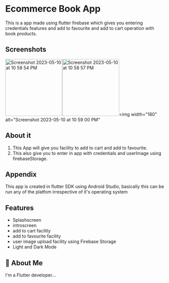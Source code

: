 # Ecommerce Book App

This is a app made using flutter firebase which gives you entering credentials features and add to favourite and add to cart operation with book products.



## Screenshots
<img width="180" alt="Screenshot 2023-05-10 at 10 58 54 PM" src="https://github.com/SamarthMovaliya/ecommerce_app_flutter_firebase/assets/121867874/c910d6a1-8809-437d-9520-e8d2c02cea75"><img width="180" alt="Screenshot 2023-05-10 at 10 58 57 PM" src="https://github.com/SamarthMovaliya/ecommerce_app_flutter_firebase/assets/121867874/52360663-1c4f-4cbc-b1ee-633fe9b3a668"><img width="180" alt="Screenshot 2023-05-10 at 10 59 00 PM" 


## About it
 1) This App will give you facility to add to cart and add to favourite.
2) This also give you to enter in app with credentials and userImage using firebaseStorage.


## Appendix

This app is created in flutter SDK using Android Studio, basically this can be run any of the platfom irrespective of it's operating system 


## Features

- Splashscreen
- introscreen
- add to cart facility
- add to favourite facility
- user image upload facility using Firebase Storage
- Light and Dark Mode


## 🚀 About Me
I'm a Flutter  developer...
